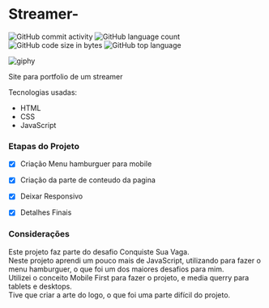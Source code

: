 # Streamer-
![GitHub commit activity](https://img.shields.io/github/commit-activity/m/LucasCBraga/Streamer-?style=for-the-badge)
![GitHub language count](https://img.shields.io/github/languages/count/LucasCBraga/Streamer-?style=for-the-badge)
![GitHub code size in bytes](https://img.shields.io/github/languages/code-size/LucasCBraga/Streamer-?style=for-the-badge)
![GitHub top language](https://img.shields.io/github/languages/top/LucasCBraga/Streamer-?style=for-the-badge)


![giphy](https://user-images.githubusercontent.com/113993228/197884471-24b520df-6516-457b-b5ab-0e52c9a3e75a.gif)

Site para portfolio de um streamer

Tecnologias usadas:


- HTML <br/>
- CSS <br/>
- JavaScript

### Etapas do Projeto    

- [x] Criação Menu hamburguer para mobile
- [x] Criação da parte de conteudo da pagina 
- [x] Deixar Responsivo
- [x] Detalhes Finais  


### Considerações

Este projeto faz parte do desafio Conquiste Sua Vaga.<br/>
Neste projeto aprendi um pouco mais de JavaScript, utilizando para fazer o menu hamburguer,
o que foi um dos maiores desafios para mim. <br/>
Utilizei o conceito Mobile First para fazer o projeto, e media querry para tablets e desktops.<br/>
Tive que criar a arte do logo, o que foi uma parte difícil do projeto.



